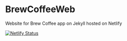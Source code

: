 # BrewCoffeeWeb
Website for Brew Coffee app on Jekyll hosted on Netlify

[![Netlify Status](https://api.netlify.com/api/v1/badges/d42aa475-5aa8-48c3-816b-49bc10196c9e/deploy-status)](https://app.netlify.com/sites/brewcoffee/deploys)